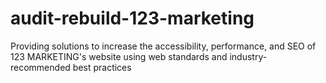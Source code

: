 # audit-rebuild-123-marketing
Providing solutions to increase the accessibility, performance, and SEO of 123 MARKETING's website using web standards and industry-recommended best practices
